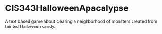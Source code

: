 # CIS343HalloweenApacalypse
A text based game about clearing a neighborhood of monsters created from tainted Halloween candy.
